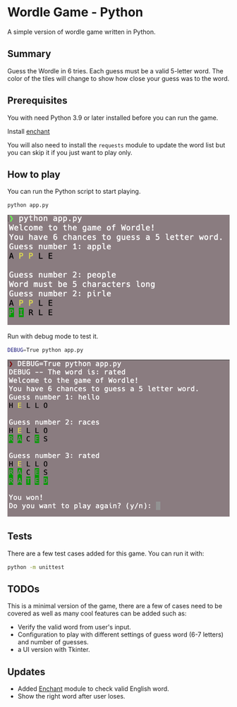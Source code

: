# Wordle Game - Python
A simple version of wordle game written in Python.

## Summary
Guess the Wordle in 6 tries. Each guess must be a valid 5-letter word. The color of the tiles will change to show how close your guess was to the word.

## Prerequisites

You with need Python 3.9 or later installed before you can run the game.

Install [enchant](https://pyenchant.github.io/pyenchant/install.html)

You will also need to install the `requests` module to update the word list but you can skip it if you just want to play only.

## How to play
You can run the Python script to start playing.

```bash
python app.py
```

![normal_game](assets/images/normal_game.png)

Run with debug mode to test it.

```bash
DEBUG=True python app.py
```

![debug_game](assets/images/debug_game.png)

## Tests
There are a few test cases added for this game. You can run it with:

```bash
python -m unittest
```

## TODOs

This is a minimal version of the game, there are a few of cases need to be covered as well as many cool features can be added such as:

- Verify the valid word from user's input.
- Configuration to play with different settings of guess word (6-7 letters) and number of guesses.
- a UI version with Tkinter.

## Updates

- Added [Enchant](https://pyenchant.github.io/pyenchant/index.html) module to check valid English word.
- Show the right word after user loses.

